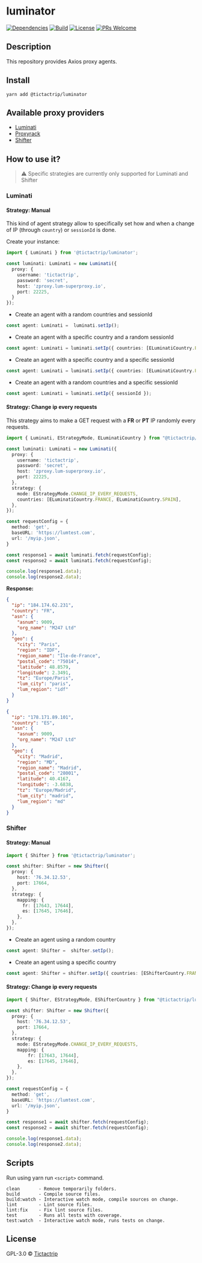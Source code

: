 # luminator

[![Dependencies][dependencies-badge]][dependencies]
[![Build][build-badge]][build]
[![License][license-badge]][license]
[![PRs Welcome][prs-badge]][prs]

## Description

This repository provides Axios proxy agents.

## Install

```
yarn add @tictactrip/luminator
```

## Available proxy providers

- [Luminati](https://luminati.io)
- [Proxyrack](https://www.proxyrack.com)
- [Shifter](https://www.shifter.io)

## How to use it?

> ⚠️ Specific strategies are currently only supported for Luminati and Shifter

### Luminati

#### Strategy: Manual
This kind of agent strategy allow to specifically set how and when a change of IP (through `country`) or `sessionId`
is done.

Create your instance:

```typescript
import { Luminati } from '@tictactrip/luminator';

const luminati: Luminati = new Luminati({
  proxy: {
    username: 'tictactrip',
    password: 'secret',
    host: 'zproxy.lum-superproxy.io',
    port: 22225,
  }
});
```

- Create an agent with a random countries and sessionId

```typescript
const agent: Luminati =  luminati.setIp();
```

- Create an agent with a specific country and a random sessionId

```typescript
const agent: Luminati = luminati.setIp({ countries: [ELuminatiCountry.FRANCE] });
```

- Create an agent with a specific country and a specific sessionId

```typescript
const agent: Luminati = luminati.setIp({ countries: [ELuminatiCountry.FRANCE], sessionId });
```

- Create an agent with a random countries and a specific sessionId

```typescript
const agent: Luminati = luminati.setIp({ sessionId });
```

#### Strategy: Change ip every requests

This strategy aims to make a GET request with a **FR** or **PT** IP randomly every requests.

```typescript
import { Luminati, EStrategyMode, ELuminatiCountry } from "@tictactrip/luminator";

const luminati: Luminati = new Luminati({
  proxy: {
    username: 'tictactrip',
    password: 'secret',
    host: 'zproxy.lum-superproxy.io',
    port: 22225,
  },
  strategy: {
    mode: EStrategyMode.CHANGE_IP_EVERY_REQUESTS,
    countries: [ELuminatiCountry.FRANCE, ELuminatiCountry.SPAIN],
  },
});

const requestConfig = {
  method: 'get',
  baseURL: 'https://lumtest.com',
  url: '/myip.json',
}

const response1 = await luminati.fetch(requestConfig);
const response2 = await luminati.fetch(requestConfig);

console.log(response1.data);
console.log(response2.data);
```

**Response:**

```json
{
  "ip": "184.174.62.231",
  "country": "FR",
  "asn": {
    "asnum": 9009,
	"org_name": "M247 Ltd"
  },
  "geo": {
    "city": "Paris",
    "region": "IDF",
    "region_name": "Île-de-France",
    "postal_code": "75014",
    "latitude": 48.8579,
    "longitude": 2.3491,
    "tz": "Europe/Paris",
    "lum_city": "paris",
    "lum_region": "idf"
  }
}
```

```json
{
  "ip": "178.171.89.101",
  "country": "ES",
  "asn": {
    "asnum": 9009,
    "org_name": "M247 Ltd"
  },
  "geo": {
    "city": "Madrid",
    "region": "MD",
    "region_name": "Madrid",
    "postal_code": "28001",
    "latitude": 40.4167,
    "longitude": -3.6838,
    "tz": "Europe/Madrid",
    "lum_city": "madrid",
    "lum_region": "md"
  }
}
```

### Shifter

#### Strategy: Manual

```typescript
import { Shifter } from '@tictactrip/luminator';

const shifter: Shifter = new Shifter({
  proxy: {
    host: '76.34.12.53',
    port: 17664,
  },
  strategy: {
    mapping: {
      fr: [17643, 17644],
      es: [17645, 17646],
    },
  },
});
```

- Create an agent using a random country

```typescript
const agent: Shifter =  shifter.setIp();
```

- Create an agent using a specific country

```typescript
const agent: Shifter = shifter.setIp({ countries: [EShifterCountry.FRANCE] });
```

#### Strategy: Change ip every requests

```typescript
import { Shifter, EStrategyMode, EShifterCountry } from "@tictactrip/luminator";

const shifter: Shifter = new Shifter({
  proxy: {
    host: '76.34.12.53',
    port: 17664,
  },
  strategy: {
    mode: EStrategyMode.CHANGE_IP_EVERY_REQUESTS,
    mapping: {
        fr: [17643, 17644],
        es: [17645, 17646],
    },
  },
});

const requestConfig = {
  method: 'get',
  baseURL: 'https://lumtest.com',
  url: '/myip.json',
}

const response1 = await shifter.fetch(requestConfig);
const response2 = await shifter.fetch(requestConfig);

console.log(response1.data);
console.log(response2.data);
```

## Scripts

Run using yarn run `<script>` command.

    clean       - Remove temporarily folders.
    build       - Compile source files.
    build:watch - Interactive watch mode, compile sources on change.
    lint        - Lint source files.
    lint:fix    - Fix lint source files.
    test        - Runs all tests with coverage.
    test:watch  - Interactive watch mode, runs tests on change.

## License

GPL-3.0 © [Tictactrip](https://www.tictactrip.eu)

[dependencies-badge]: https://img.shields.io/david/tictactrip/luminator
[dependencies]: https://img.shields.io/david/tictactrip/luminator
[build-badge]: https://github.com/tictactrip/luminator/workflows/Test/badge.svg
[build]: https://github.com/tictactrip/luminator/actions?query=workflow%3ATest+branch%3Amaster
[license-badge]: https://img.shields.io/badge/license-MIT-blue.svg?style=flat-square
[license]: https://github.com/tictactrip/luminator/blob/master/LICENSE
[prs-badge]: https://img.shields.io/badge/PRs-welcome-brightgreen.svg?style=flat-square
[prs]: http://makeapullrequest.com
